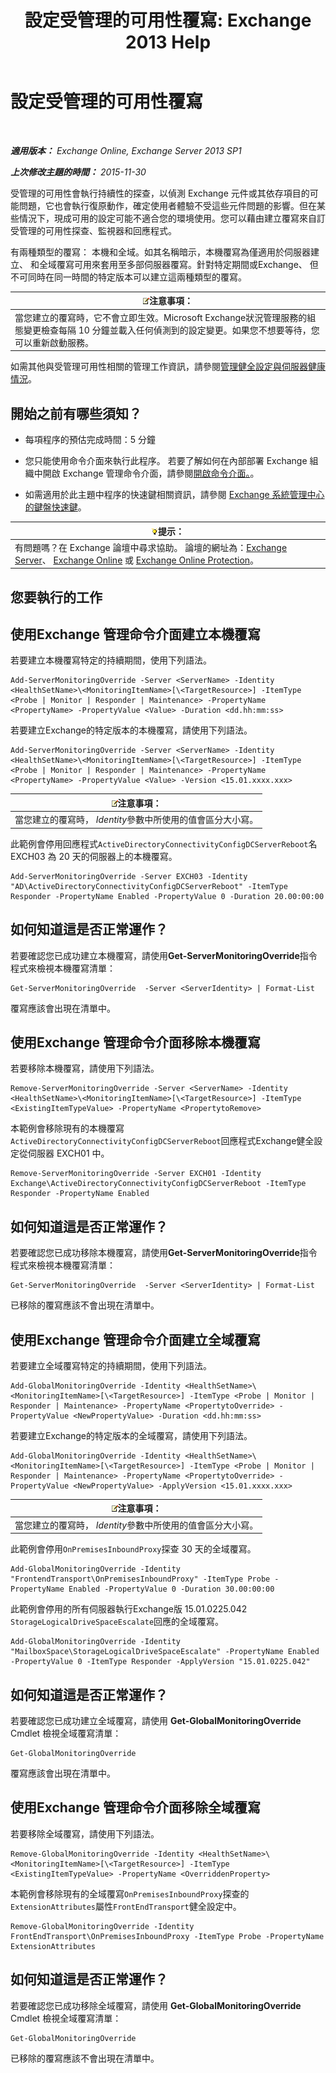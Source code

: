 ﻿---
title: '設定受管理的可用性覆寫: Exchange 2013 Help'
TOCTitle: 設定受管理的可用性覆寫
ms:assetid: c8f315b3-1d5e-4ad9-8bea-9c3a4a13ebfc
ms:mtpsurl: https://technet.microsoft.com/zh-tw/library/Dn482055(v=EXCHG.150)
ms:contentKeyID: 59889057
ms.date: 05/21/2018
mtps_version: v=EXCHG.150
ms.translationtype: MT
---

# 設定受管理的可用性覆寫

 

_**適用版本：** Exchange Online, Exchange Server 2013 SP1_

_**上次修改主題的時間：** 2015-11-30_

受管理的可用性會執行持續性的探查，以偵測 Exchange 元件或其依存項目的可能問題，它也會執行復原動作，確定使用者體驗不受這些元件問題的影響。但在某些情況下，現成可用的設定可能不適合您的環境使用。您可以藉由建立覆寫來自訂受管理的可用性探查、監視器和回應程式。

有兩種類型的覆寫： 本機和全域。如其名稱暗示，本機覆寫為僅適用於伺服器建立、 和全域覆寫可用來套用至多部伺服器覆寫。針對特定期間或Exchange、 但不可同時在同一時間的特定版本可以建立這兩種類型的覆寫。

<table>
<thead>
<tr class="header">
<th><img src="images/Bb124558.note(EXCHG.150).gif" title="注意事項" alt="注意事項" />注意事項：</th>
</tr>
</thead>
<tbody>
<tr class="odd">
<td>當您建立的覆寫時，它不會立即生效。Microsoft Exchange狀況管理服務的組態變更檢查每隔 10 分鐘並載入任何偵測到的設定變更。如果您不想要等待，您可以重新啟動服務。</td>
</tr>
</tbody>
</table>


如需其他與受管理可用性相關的管理工作資訊，請參閱[管理健全設定與伺服器健康情況](manage-health-sets-and-server-health-exchange-2013-help.md)。

## 開始之前有哪些須知？

  - 每項程序的預估完成時間：5 分鐘

  - 您只能使用命令介面來執行此程序。 若要了解如何在內部部署 Exchange 組織中開啟 Exchange 管理命令介面，請參閱[開啟命令介面。](https://technet.microsoft.com/zh-tw/library/dd638134\(v=exchg.150\))。

  - 如需適用於此主題中程序的快速鍵相關資訊，請參閱 [Exchange 系統管理中心的鍵盤快速鍵](keyboard-shortcuts-in-the-exchange-admin-center-exchange-online-protection-help.md)。

<table>
<thead>
<tr class="header">
<th><img src="images/Bb124558.tip(EXCHG.150).gif" title="提示" alt="提示" />提示：</th>
</tr>
</thead>
<tbody>
<tr class="odd">
<td>有問題嗎？在 Exchange 論壇中尋求協助。 論壇的網址為：<a href="https://go.microsoft.com/fwlink/p/?linkid=60612">Exchange Server</a>、 <a href="https://go.microsoft.com/fwlink/p/?linkid=267542">Exchange Online</a> 或 <a href="https://go.microsoft.com/fwlink/p/?linkid=285351">Exchange Online Protection</a>。</td>
</tr>
</tbody>
</table>


## 您要執行的工作

## 使用Exchange 管理命令介面建立本機覆寫

若要建立本機覆寫特定的持續期間，使用下列語法。

    Add-ServerMonitoringOverride -Server <ServerName> -Identity <HealthSetName>\<MonitoringItemName>[\<TargetResource>] -ItemType <Probe | Monitor | Responder | Maintenance> -PropertyName <PropertyName> -PropertyValue <Value> -Duration <dd.hh:mm:ss>

若要建立Exchange的特定版本的本機覆寫，請使用下列語法。

    Add-ServerMonitoringOverride -Server <ServerName> -Identity <HealthSetName>\<MonitoringItemName>[\<TargetResource>] -ItemType <Probe | Monitor | Responder | Maintenance> -PropertyName <PropertyName> -PropertyValue <Value> -Version <15.01.xxxx.xxx>

<table>
<thead>
<tr class="header">
<th><img src="images/Bb124558.note(EXCHG.150).gif" title="注意事項" alt="注意事項" />注意事項：</th>
</tr>
</thead>
<tbody>
<tr class="odd">
<td>當您建立的覆寫時， <em>Identity</em>參數中所使用的值會區分大小寫。</td>
</tr>
</tbody>
</table>


此範例會停用回應程式`ActiveDirectoryConnectivityConfigDCServerReboot`名 EXCH03 為 20 天的伺服器上的本機覆寫。

    Add-ServerMonitoringOverride -Server EXCH03 -Identity "AD\ActiveDirectoryConnectivityConfigDCServerReboot" -ItemType Responder -PropertyName Enabled -PropertyValue 0 -Duration 20.00:00:00

## 如何知道這是否正常運作？

若要確認您已成功建立本機覆寫，請使用**Get-ServerMonitoringOverride**指令程式來檢視本機覆寫清單：

    Get-ServerMonitoringOverride  -Server <ServerIdentity> | Format-List

覆寫應該會出現在清單中。

## 使用Exchange 管理命令介面移除本機覆寫

若要移除本機覆寫，請使用下列語法。

    Remove-ServerMonitoringOverride -Server <ServerName> -Identity <HealthSetName>\<MonitoringItemName>[\<TargetResource>] -ItemType <ExistingItemTypeValue> -PropertyName <PropertytoRemove>

本範例會移除現有的本機覆寫`ActiveDirectoryConnectivityConfigDCServerReboot`回應程式Exchange健全設定從伺服器 EXCH01 中。

    Remove-ServerMonitoringOverride -Server EXCH01 -Identity Exchange\ActiveDirectoryConnectivityConfigDCServerReboot -ItemType Responder -PropertyName Enabled

## 如何知道這是否正常運作？

若要確認您已成功移除本機覆寫，請使用**Get-ServerMonitoringOverride**指令程式來檢視本機覆寫清單：

    Get-ServerMonitoringOverride  -Server <ServerIdentity> | Format-List

已移除的覆寫應該不會出現在清單中。

## 使用Exchange 管理命令介面建立全域覆寫

若要建立全域覆寫特定的持續期間，使用下列語法。

    Add-GlobalMonitoringOverride -Identity <HealthSetName>\<MonitoringItemName>[\<TargetResource>] -ItemType <Probe | Monitor | Responder | Maintenance> -PropertyName <PropertytoOverride> -PropertyValue <NewPropertyValue> -Duration <dd.hh:mm:ss>

若要建立Exchange的特定版本的全域覆寫，請使用下列語法。

    Add-GlobalMonitoringOverride -Identity <HealthSetName>\<MonitoringItemName>[\<TargetResource>] -ItemType <Probe | Monitor | Responder | Maintenance> -PropertyName <PropertytoOverride> -PropertyValue <NewPropertyValue> -ApplyVersion <15.01.xxxx.xxx>

<table>
<thead>
<tr class="header">
<th><img src="images/Bb124558.note(EXCHG.150).gif" title="注意事項" alt="注意事項" />注意事項：</th>
</tr>
</thead>
<tbody>
<tr class="odd">
<td>當您建立的覆寫時， <em>Identity</em>參數中所使用的值會區分大小寫。</td>
</tr>
</tbody>
</table>


此範例會停用`OnPremisesInboundProxy`探查 30 天的全域覆寫。

    Add-GlobalMonitoringOverride -Identity "FrontendTransport\OnPremisesInboundProxy" -ItemType Probe -PropertyName Enabled -PropertyValue 0 -Duration 30.00:00:00

此範例會停用的所有伺服器執行Exchange版 15.01.0225.042 `StorageLogicalDriveSpaceEscalate`回應的全域覆寫。

    Add-GlobalMonitoringOverride -Identity "MailboxSpace\StorageLogicalDriveSpaceEscalate" -PropertyName Enabled -PropertyValue 0 -ItemType Responder -ApplyVersion "15.01.0225.042"

## 如何知道這是否正常運作？

若要確認您已成功建立全域覆寫，請使用 **Get-GlobalMonitoringOverride** Cmdlet 檢視全域覆寫清單：

    Get-GlobalMonitoringOverride

覆寫應該會出現在清單中。

## 使用Exchange 管理命令介面移除全域覆寫

若要移除全域覆寫，請使用下列語法。

    Remove-GlobalMonitoringOverride -Identity <HealthSetName>\<MonitoringItemName>[\<TargetResource>] -ItemType <ExistingItemTypeValue> -PropertyName <OverriddenProperty>

本範例會移除現有的全域覆寫`OnPremisesInboundProxy`探查的`ExtensionAttributes`屬性`FrontEndTransport`健全設定中。

    Remove-GlobalMonitoringOverride -Identity FrontEndTransport\OnPremisesInboundProxy -ItemType Probe -PropertyName ExtensionAttributes

## 如何知道這是否正常運作？

若要確認您已成功移除全域覆寫，請使用 **Get-GlobalMonitoringOverride** Cmdlet 檢視全域覆寫清單：

    Get-GlobalMonitoringOverride

已移除的覆寫應該不會出現在清單中。

